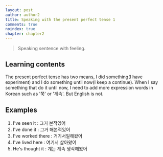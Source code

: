 ```yaml
---
layout: post
author: author2
title: Speaking with the present perfect tense 1
comments: true
noindex: true
chapter: chapter2
---
```

>Speaking sentence with feeling.

## Learning contents
The present perfect tense has two means, I did something(I have experiment) and I do something until now(I keep a continue).
When I say something that do it until now, I need to add more expression words in Korean such as '쭉' or '계속'. But English is not. 

## Examples
1. I've seen it 
: 그거 본적있어
2. I've done it 
: 그거 해본적있어
3. I've worked there 
: 거기서일해왔어
4. I've lived here 
: 여기서 살아왔어
5. He's thought it 
: 걔는 계속 생각해봤어
